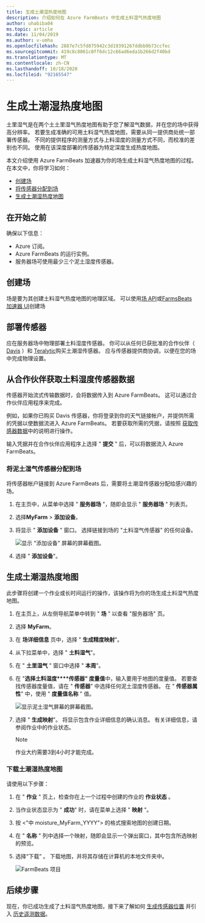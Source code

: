 ```yaml
---
title: 生成土潮湿热度地图
description: 介绍如何在 Azure FarmBeats 中生成土料湿气热度地图
author: uhabiba04
ms.topic: article
ms.date: 11/04/2019
ms.author: v-umha
ms.openlocfilehash: 2887e7c5fd875942c3d19391267ddbb9b73ccfec
ms.sourcegitcommit: 419c8c8061c0ff6dc12c66ad6eda1b266d2f40bd
ms.translationtype: MT
ms.contentlocale: zh-CN
ms.lasthandoff: 10/18/2020
ms.locfileid: "92165547"
---
```

# <a name="generate-soil-moisture-heatmap"></a>生成土潮湿热度地图

土里湿气是在两个土土里湿气热度地图有助于您了解湿气数据，并在您的场中获得高分辨率。 若要生成准确的可用土料湿气热度地图，需要从同一提供商处统一部署传感器。 不同的提供程序的测量方式与上料湿度的测量方式不同，而校准的差别也不同。 使用在该深度部署的传感器为特定深度生成热度地图。

本文介绍使用 Azure FarmBeats 加速器为你的场生成土料湿气热度地图的过程。 在本文中，你将学习如何：

- [创建场](#create-a-farm)
- [将传感器分配到场](#get-soil-moisture-sensor-data-from-partner)
- [生成土潮湿热度地图](#generate-soil-moisture-heatmap)

## <a name="before-you-begin"></a>在开始之前

确保以下信息：  

- Azure 订阅。
- Azure FarmBeats 的运行实例。
- 服务器场可使用最少三个泥土湿度传感器。

## <a name="create-a-farm"></a>创建场

场是要为其创建土料湿气热度地图的地理区域。 可以使用[场 API](https://aka.ms/FarmBeatsDatahubSwagger)或[FarmsBeats 加速器 UI](manage-farms-in-azure-farmbeats.md#create-farms)创建场

## <a name="deploy-sensors"></a>部署传感器

应在服务器场中物理部署土料湿度传感器。 你可以从任何已获批准的合作伙伴（ [Davis](https://www.davisinstruments.com/product/enviromonitor-gateway/) ）和 [Teralytic](https://teralytic.com/)购买土潮湿传感器。 应与传感器提供商协调，以便在您的场中完成物理设置。

## <a name="get-soil-moisture-sensor-data-from-partner"></a>从合作伙伴获取土料湿度传感器数据

传感器开始流式传输数据时，会将数据传入到 Azure FarmBeats。 这可以通过合作伙伴应用程序来完成。

例如，如果你已购买 Davis 传感器，你将登录到你的天气链接帐户，并提供所需的凭据以使数据流进入 Azure FarmBeats。 若要获取所需的凭据，请按照 [获取传感器数据](get-sensor-data-from-sensor-partner.md#get-sensor-data-from-sensor-partners)中的说明进行操作。

输入凭据并在合作伙伴应用程序上选择 " **提交** " 后，可以将数据流入 Azure FarmBeats。

### <a name="assign-soil-moisture-sensors-to-the-farm"></a>将泥土湿气传感器分配到场

将传感器帐户链接到 Azure FarmBeats 后，需要将土潮湿传感器分配给感兴趣的场。

1.  在主页中，从菜单中选择 " **服务器场** "，随即会显示 " **服务器场** " 列表页。
2.  选择**MyFarm**  >  **添加设备**。
3.  将显示 " **添加设备** " 窗口。 选择链接到场的 "土料湿气传感器" 的任何设备。

    ![显示 "添加设备" 屏幕的屏幕截图。](./media/get-sensor-data-from-sensor-partner/add-devices-1.png)

4. 选择 " **添加设备**"。     

## <a name="generate-soil-moisture-heatmap"></a>生成土潮湿热度地图

此步骤将创建一个作业或长时间运行的操作，该操作将为你的场生成土料湿气热度地图。

1.  在主页上，从左侧导航菜单中转到 " **场** " 以查看 "服务器场" 页。
2.  选择 **MyFarm**。
3.  在 **场详细信息** 页中，选择 " **生成精度映射**"。
4.  从下拉菜单中，选择 " **土料湿气**"。
5.  在 " **土里湿气** " 窗口中选择 " **本周**"。
6.  在 "**选择土料湿度****传感器" 度量值**中，输入要用于地图的度量值。
    若要查找传感器度量值，请在 " **传感器**" 中选择任何泥土湿度传感器。 在 " **传感器属性**" 中，使用 " **度量值名称** " 值。

    ![显示泥土湿气屏幕的屏幕截图。](./media/get-sensor-data-from-sensor-partner/soil-moisture-1.png)


7.  选择 " **生成映射**"。
    将显示包含作业详细信息的确认消息。 有关详细信息，请参阅作业中的作业状态。

    >[!NOTE]
    > 作业大约需要3到4小时才能完成。

### <a name="download-the-soil-moisture-heatmap"></a>下载土潮湿热度地图

请使用以下步骤：

1. 在 " **作业** " 页上，检查你在上一个过程中创建的作业的 **作业状态** 。
2. 当作业状态显示为 " **成功**" 时，请在菜单上选择 " **映射** "。
3. 按 <"中 moisture_MyFarm_YYYY"> 的格式搜索地图的创建日期。
4. 在 " **名称** " 列中选择一个映射，随即会显示一个弹出窗口，其中包含所选映射的预览。
5. 选择“下载”  。 下载地图，并将其存储在计算机的本地文件夹中。

    ![FarmBeats 项目](./media/get-sensor-data-from-sensor-partner/download-soil-moisture-map-1.png)

## <a name="next-steps"></a>后续步骤

现在，你已成功生成了土料湿气热度地图，接下来了解如何 [生成传感器位置](generate-maps-in-azure-farmbeats.md#sensor-placement-map) 并引入 [历史遥测数据](ingest-historical-telemetry-data-in-azure-farmbeats.md)。 

